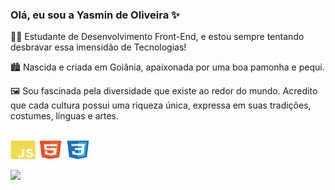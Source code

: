 ### Olá, eu sou a Yasmin de Oliveira ✨

👩🏽 Estudante de Desenvolvimento Front-End, e estou sempre tentando desbravar essa imensidão de Tecnologias! 

🏙️ Nascida e criada em Goiânia, apaixonada por uma boa pamonha e pequi.

🖼️ Sou fascinada pela diversidade que existe ao redor do mundo. Acredito que cada cultura possui uma riqueza única, expressa em suas tradições, costumes, línguas e artes. 


<div style="display: inline_block"><br>
  <img align="center" alt="Yas-Js" height="30" width="40" src="https://raw.githubusercontent.com/devicons/devicon/master/icons/javascript/javascript-plain.svg">
<img align="center" alt="Yas-HTML" height="30" width="40" src="https://raw.githubusercontent.com/devicons/devicon/master/icons/html5/html5-original.svg">
<img align="center" alt="Yas-CSS" height="30" width="40" src="https://raw.githubusercontent.com/devicons/devicon/master/icons/css3/css3-original.svg">
</div><br>



<div>
  <a href="https://www.instagram.com/euyasminoliv/" target="_blank"><img src="https://img.shields.io/badge/-Instagram-%23E4405F?style=for-the-badge&logo=instagram&logoColor=white" target="_blank"></a>
</div>
